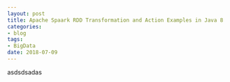 ```yaml
---
layout: post
title: Apache Spaark RDD Transformation and Action Examples in Java 8
categories:
- blog
tags:
- BigData
date: 2018-07-09
---
```


asdsdsadas